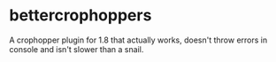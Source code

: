 # bettercrophoppers
 A crophopper plugin for 1.8 that actually works, doesn't throw errors in console and isn't slower than a snail.
